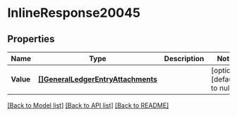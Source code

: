 # InlineResponse20045

## Properties
Name | Type | Description | Notes
------------ | ------------- | ------------- | -------------
**Value** | [**[]GeneralLedgerEntryAttachments**](generalLedgerEntryAttachments.md) |  | [optional] [default to null]

[[Back to Model list]](../README.md#documentation-for-models) [[Back to API list]](../README.md#documentation-for-api-endpoints) [[Back to README]](../README.md)

